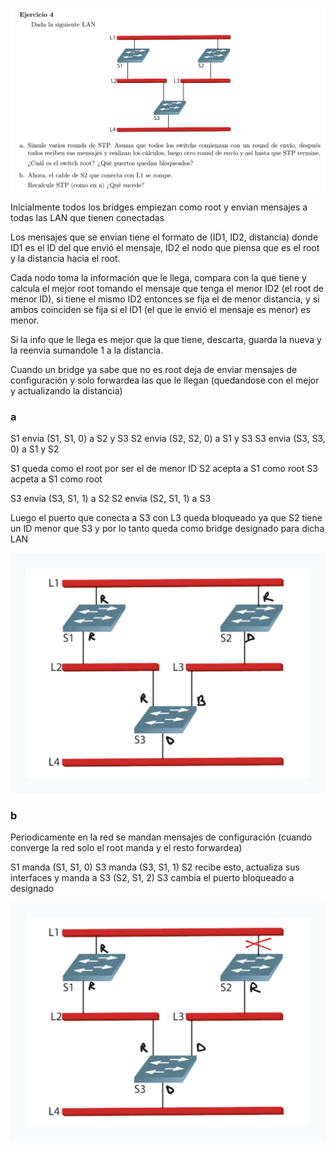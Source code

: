 ![](enunciado.png)


Inicialmente todos los bridges empiezan como root y envian mensajes a todas las LAN que tienen conectadas

Los mensajes que se envian tiene el formato de (ID1, ID2, distancia) donde ID1 es el ID del que envió el mensaje, ID2 el nodo que piensa que es el root y la distancia hacia el root.

Cada nodo toma la información que le llega, compara con la que tiene y calcula el mejor root tomando el mensaje que tenga el menor ID2 (el root de menor ID), si tiene el mismo ID2 entonces se fija el de menor distancia, y si ambos coinciden se fija si el ID1 (el que le envió el mensaje es menor) es menor.

Si la info que le llega es mejor que la que tiene, descarta, guarda la nueva y la reenvia sumandole 1 a la distancia.

Cuando un bridge ya sabe que no es root deja de enviar mensajes de configuración y solo forwardea las que le llegan (quedandose con el mejor y actualizando la distancia)


### a

S1 envia (S1, S1, 0) a S2 y S3
S2 envia (S2, S2, 0) a S1 y S3
S3 envia (S3, S3, 0) a S1 y S2

S1 queda como el root por ser el de menor ID
S2 acepta a S1 como root
S3 acpeta a S1 como root

S3 envia (S3, S1, 1) a S2
S2 envia (S2, S1, 1) a S3

Luego el puerto que conecta a S3 con L3 queda bloqueado ya que S2 tiene un ID menor que S3 y por lo tanto queda como bridge designado para dicha LAN

![](eja.png)

### b

Periodicamente en la red se mandan mensajes de configuración (cuando converge la red solo el root manda y el resto forwardea)

S1 manda (S1, S1, 0)
S3 manda (S3, S1, 1)
S2 recibe esto, actualiza sus interfaces y manda a S3 (S2, S1, 2)
S3 cambia el puerto bloqueado a designado

 ![](ejb.png)



